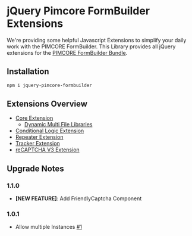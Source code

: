 # jQuery Pimcore FormBuilder Extensions

We're providing some helpful Javascript Extensions to simplify your daily work with the PIMCORE FormBuilder.
This Library provides all jQuery extensions for the [PIMCORE FormBuilder Bundle](https://github.com/dachcom-digital/pimcore-formbuilder).

## Installation
```bash
npm i jquery-pimcore-formbuilder
```

## Extensions Overview
- [Core Extension](./docs/01_core.md)
  - [Dynamic Multi File Libraries](./docs/01_core.md#install-dynamic-multi-file-libraries)
- [Conditional Logic Extension](./docs/02_conditionalLogic.md)
- [Repeater Extension](./docs/03_repeater.md)
- [Tracker Extension](./docs/04_tracker.md)
- [reCAPTCHA V3 Extension](./docs/05_recaptchaV3.md)

## Upgrade Notes

### 1.1.0
- **[NEW FEATURE]**: Add FriendlyCaptcha Component

### 1.0.1
- Allow multiple Instances [#1](https://github.com/dachcom-digital/jquery-pimcore-formbuilder/issues/1)